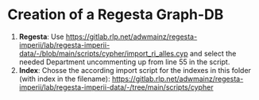 
# Creation of a Regesta Graph-DB

1. **Regesta**: Use https://gitlab.rlp.net/adwmainz/regesta-imperii/lab/regesta-imperii-data/-/blob/main/scripts/cypher/import_ri_alles.cyp and select the needed Department uncommenting up from line 55 in the script.
2. **Index**: Chosse the according import script for the indexes in this folder (with index in the filename): https://gitlab.rlp.net/adwmainz/regesta-imperii/lab/regesta-imperii-data/-/tree/main/scripts/cypher
